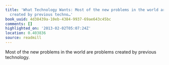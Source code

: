 ```yaml
---
title: 'What Technology Wants: Most of the new problems in the world are problems
  created by previous techno…'
book_uuid: 4d38439a-10eb-4384-9937-69ae643c45bc
comments: []
highlighted_on: '2013-02-02T05:07:24Z'
location: 0.403836
source: readmill
---
```


Most of the new problems in the world are problems created by previous technology.
